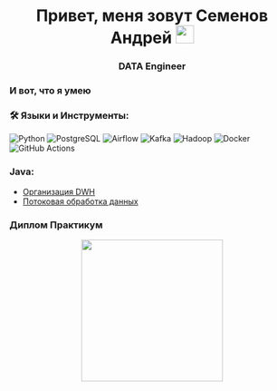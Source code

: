 <h1 align="center">Привет, меня зовут Семенов Андрей</a> 
<img src="https://github.com/blackcater/blackcater/raw/main/images/Hi.gif" height="32"/></h1>

<h3 align="center">DATA Engineer</h3>

### И вот, что я умею
### :hammer_and_wrench: Языки и Инструменты:
![Python](https://img.shields.io/badge/Python-F7DF1E?style=for-the-badge&logo=python)
![PostgreSQL](https://img.shields.io/badge/postgresql-316192?style=for-the-badge&color=42aaff&logo=postgresql&logoColor=white)
![Airflow](https://img.shields.io/badge/airflow-316192?style=for-the-badge&logo=apacheairflow&logoColor=white)
![Kafka](https://img.shields.io/badge/kafka-316192?style=for-the-badge&color=ffffff&logo=apachekafka&logoColor=black)
![Hadoop](https://img.shields.io/badge/hadoop-316192?style=for-the-badge&color=000000&logo=apachehadoop&logoColor=white)
![Docker](https://img.shields.io/badge/Docker-316192?style=for-the-badge&logo=docker&logoColor=white)
![GitHub Actions](https://img.shields.io/badge/github%20actions-%232671E5.svg?style=for-the-badge&logo=githubactions&logoColor=white)




### Java:
- [Организация DWH](https://github.com/Stepashkin63/Converter)
- [Потоковая обработка данных](https://github.com/Stepashkin63/Netology-diplom)



### Диплом Практикум

<div id="header" align="center">
  <img src="https://gifdb.com/images/high/coding-skills-loading-dk68v8z0hevjpuiv.webp" width="250"/>
</div>
